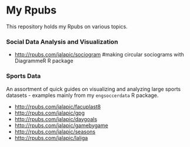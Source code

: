 # My Rpubs
This repository holds my Rpubs on various topics.


### Social Data Analysis and Visualization

- http://rpubs.com/jalapic/sociogram  #making circular sociograms with DiagrammeR R package


### Sports Data
An assortment of quick guides on visualizing and analyzing large sports datasets - examples mainly from my `engsoccerdata` R package.

- http://rpubs.com/jalapic/facuplast8
- http://rpubs.com/jalapic/gpg
- http://rpubs.com/jalapic/daygoals
- http://rpubs.com/jalapic/gamebygame
- http://rpubs.com/jalapic/seasons
- http://rpubs.com/jalapic/laliga

